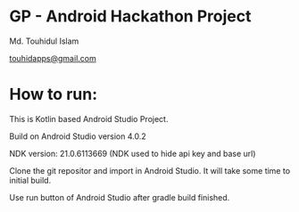 # GP - Android Hackathon Project

Md. Touhidul Islam

touhidapps@gmail.com

# How to run:
This is Kotlin based Android Studio Project.

Build on Android Studio version 4.0.2

NDK version: 21.0.6113669 (NDK used to hide api key and base url)

Clone the git repositor and import in Android Studio. It will take some time to initial build.

Use run button of Android Studio after gradle build finished.

